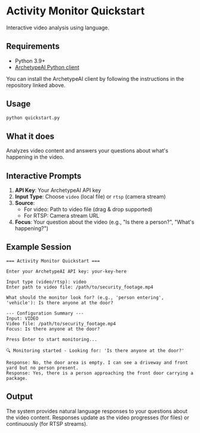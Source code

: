 # Activity Monitor Quickstart

Interactive video analysis using language.

## Requirements

- Python 3.9+
- [ArchetypeAI Python client](https://github.com/archetypeai/python-client)

You can install the ArchetypeAI client by following the instructions in the repository linked above.

## Usage

```bash
python quickstart.py
```

## What it does

Analyzes video content and answers your questions about what's happening in the video.

## Interactive Prompts

1. **API Key**: Your ArchetypeAI API key
2. **Input Type**: Choose `video` (local file) or `rtsp` (camera stream)
3. **Source**: 
   - For video: Path to video file (drag & drop supported)
   - For RTSP: Camera stream URL
4. **Focus**: Your question about the video (e.g., "Is there a person?", "What's happening?")

## Example Session

```
=== Activity Monitor Quickstart ===

Enter your ArchetypeAI API key: your-key-here

Input type (video/rtsp): video
Enter path to video file: /path/to/security_footage.mp4

What should the monitor look for? (e.g., 'person entering', 'vehicle'): Is there anyone at the door?

--- Configuration Summary ---
Input: VIDEO
Video file: /path/to/security_footage.mp4
Focus: Is there anyone at the door?

Press Enter to start monitoring...

🔍 Monitoring started - Looking for: 'Is there anyone at the door?'

Response: No, the door area is empty. I can see a driveway and front yard but no person present.
Response: Yes, there is a person approaching the front door carrying a package.
```

## Output

The system provides natural language responses to your questions about the video content. Responses update as the video progresses (for files) or continuously (for RTSP streams).